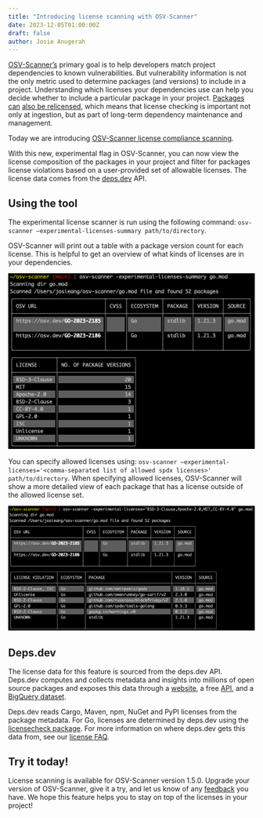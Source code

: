 ```yaml
---
title: "Introducing license scanning with OSV-Scanner"
date: 2023-12-05T01:00:00Z
draft: false
author: Josie Anugerah
---
```


[OSV-Scanner’s](https://google.github.io/osv-scanner/) primary goal is to help developers match project dependencies to known vulnerabilities. But vulnerability information is not the only metric used to determine packages (and versions) to include in a project. Understanding which licenses your dependencies use can help you decide whether to include a particular package in your project. [Packages can](https://thenewstack.io/hashicorp-abandons-open-source-for-business-source-license/) [also be relicensed](https://www.zdnet.com/article/elastic-changes-open-source-license-to-monetize-cloud-service-use/), which means that license checking is important not only at ingestion, but as part of long-term dependency maintenance and management.

Today we are introducing [OSV-Scanner license compliance scanning](https://google.github.io/osv-scanner/usage/#license-scanning). 

With this new, experimental flag in OSV-Scanner, you can now view the license composition of the packages in your project and filter for packages license violations based on a user-provided set of allowable licenses. The license data comes from the [deps.dev](http://deps.dev) API.

## Using the tool

The experimental license scanner is run using the following command: `osv-scanner –experimental-licenses-summary path/to/directory`.

OSV-Scanner will print out a table with a package version count for each license. This is helpful to get an overview of what kinds of licenses are in your dependencies. 

![This image shows the terminal output from running OSV-Scanner in summary mode](licenses_summary.png "OSV-Scanner license scanning in summary mode")

You can specify allowed licenses using: `osv-scanner –experimental-licenses='<comma-separated list of allowed spdx licenses>' path/to/directory`. When specifying allowed licenses, OSV-Scanner will show a more detailed view of each package that has a license outside of the allowed license set.

![This image shows the terminal output from running OSV-Scanner with an allowlist.](licenses_allowlist.png "OSV-Scanner license scanning with a provided allowlist")

## Deps.dev

The license data for this feature is sourced from the deps.dev API. Deps.dev computes and collects metadata and insights into millions of open source packages and exposes this data through a [website](https://deps.dev/), a free [API](https://docs.deps.dev/api/v3alpha/), and a [BigQuery dataset](https://docs.deps.dev/bigquery/).

Deps.dev reads Cargo, Maven, npm, NuGet and PyPI licenses from the package metadata. For Go, licenses are determined by deps.dev using the [licensecheck package](https://github.com/google/licensecheck). For more information on where deps.dev gets this data from, see our [license FAQ](https://docs.deps.dev/faq/#how-are-licenses-determined).

## Try it today!

License scanning is available for OSV-Scanner version 1.5.0. Upgrade your version of OSV-Scanner, give it a try, and let us know of any [feedback](https://github.com/google/osv-scanner/issues/new) you have. We hope this feature helps you to stay on top of the licenses in your project!
